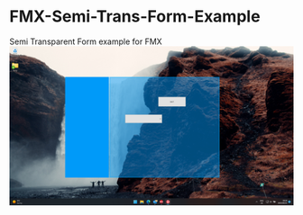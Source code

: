 # FMX-Semi-Trans-Form-Example
Semi Transparent Form example for FMX
![Screenshot](https://raw.githubusercontent.com/AdriaanBoshoff/FMX-Semi-Trans-Form-Example/main/YMEbk51pjA.png)
